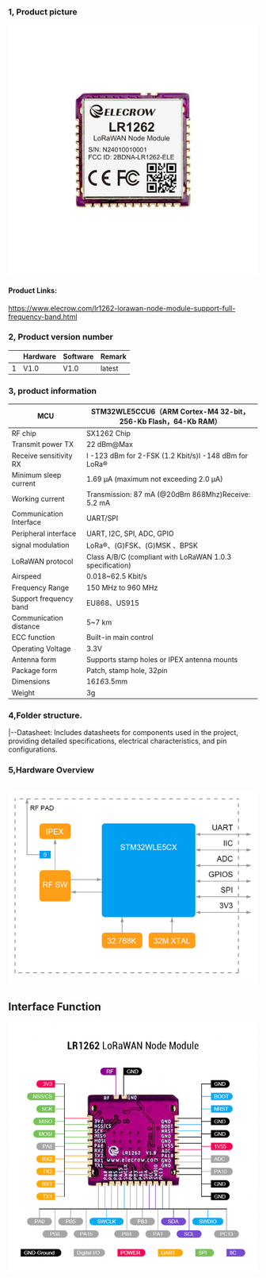 ### 1, Product picture



![lr1262-lorawan-node-module_01](./lr1262-lorawan-node-module_01.jpg)

#### Product Links:

https://www.elecrow.com/lr1262-lorawan-node-module-support-full-frequency-band.html

### 2, Product version number

|      | Hardware | Software | Remark |
| ---- | -------- | -------- | ------ |
| 1    | V1.0     | V1.0     | latest |

### 3, product information

| MCU                     | STM32WLE5CCU6（ARM Cortex-M4 32-bit，256-Kb Flash，64-Kb RAM） |
| ----------------------- | ------------------------------------------------------------ |
| RF chip                 | SX1262 Chip                                                  |
| Transmit power TX       | 22 dBm@Max                                                   |
| Receive sensitivity RX  | l -123 dBm for 2-FSK (1.2 Kbit/s)l -148 dBm for LoRa®        |
| Minimum sleep current   | 1.69 μA (maximum not exceeding 2.0 μA)                       |
| Working current         | Transmission: 87 mA (@20dBm 868Mhz)Receive: 5.2 mA           |
| Communication Interface | UART/SPI                                                     |
| Peripheral interface    | UART, I2C, SPI, ADC, GPIO                                    |
| signal modulation       | LoRa®、(G)FSK、(G)MSK 、BPSK                                 |
| LoRaWAN protocol        | Class A/B/C (compliant with LoRaWAN 1.0.3 specification)     |
| Airspeed                | 0.018~62.5 Kbit/s                                            |
| Frequency Range         | 150 MHz to 960 MHz                                           |
| Support frequency band  | EU868、US915                                                 |
| Communication distance  | 5~7 km                                                       |
| ECC function            | Built-in main control                                        |
| Operating Voltage       | 3.3V                                                         |
| Antenna form            | Supports stamp holes or IPEX antenna mounts                  |
| Package form            | Patch, stamp hole, 32pin                                     |
| Dimensions              | 16*16*3.5mm                                                  |
| Weight                  | 3g                                                           |

### 4,Folder structure.

|--Datasheet: Includes datasheets for components used in the project, providing detailed specifications, electrical characteristics, and pin configurations.

### 5,Hardware Overview

## ![LR1262-LoRaWAN-Node-Module_08](./LR1262-LoRaWAN-Node-Module_08.jpg)

## Interface Function

![LR1262-LoRaWAN-Node-Module_09](./LR1262-LoRaWAN-Node-Module_09.jpg)